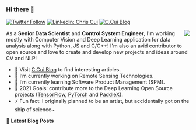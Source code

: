 ### Hi there 👋

[![Twitter Follow](https://img.shields.io/twitter/follow/cuicaihao?label=Follow)](https://twitter.com/cuicaihao)
[![Linkedin: Chris Cui](https://img.shields.io/badge/-Caihao%20Cui-blue?style=flat-square&logo=Linkedin&logoColor=white&link=https://www.linkedin.com/in/caihao-cui/)](https://www.linkedin.com/in/caihao-cui/)
[![C.Cui Blog](https://img.shields.io/badge/C.Cui%20Blog-Live-blue)](https://cuicaihao.com/)

<img align="right" src="https://github-readme-stats.vercel.app/api?username=cuicaihao&show_icons=true&icon_color=0366d6&text_color=24292e&bg_color=ffffff&hide_title=true" />

As a **Senior Data Scientist** and **Control System Engineer**, I'm working mostly with Computer Vision and Deep Learning application for data analysis along with Python, JS and C/C++! I'm also an avid contributor to open source and love to create and develop new projects and ideas around CV and NLP!

- 📝 Visit [C.Cui Blog](https://cuicaihao.com/) to find interesting articles.
- 🔭 I’m currently working on Remote Sensing Technologies.
- 🌱 I’m currently learning Software Product Management (SPM).
- 🤔 2021 Goals: contribute more to the Deep Learning Open Source projects ([TensorFlow](https://github.com/tensorflow), [PyTorch](https://github.com/pytorch) and [PaddleX](https://github.com/PaddlePaddle)).
- ⚡ Fun fact: I originally planned to be an artist, but accidentally got on the ship of science~

📕 **Latest Blog Posts**

<!-- BLOG:START -->

<!-- BLOG:END -->
